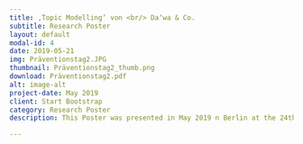 ```yaml
---
title: ‚Topic Modelling‘ von <br/> Da‘wa & Co.
subtitle: Research Poster
layout: default
modal-id: 4
date: 2019-05-21
img: Präventionstag2.JPG
thumbnail: Präventionstag2_thumb.png
download: Präventionstag2.pdf
alt: image-alt
project-date: May 2019
client: Start Bootstrap
category: Research Poster
description: This Poster was presented in May 2019 n Berlin at the 24th German Day of Prevention and summarize findings from the project <a href="https://www.x-sonar.org/" target="_blank">X-Sonar</a> on Topic Modelling of Islamist Web Content. </br> Click on the picture to download.

---
```

